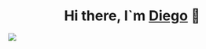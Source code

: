 <div align=center>
  <h1>Hi there, I`m <a href="https://www.linkedin.com/in/diego-mateos-60595922b/">Diego</a> 👋</h1>
</div>
<img src="https://cdn.leonardo.ai/users/cc570501-eb63-475e-b66e-aa2ca07ca276/generations/dd24fe92-6c6c-4fc5-8501-d5d25bb05ab7/Leonardo_Diffusion_XL_ultra_detailed_ilustration_of_Data_Scien_1.jpg](https://cdn.leonardo.ai/users/cc570501-eb63-475e-b66e-aa2ca07ca276/generations/a78982b8-95b3-4e0d-b91d-d5af707aecd1/Leonardo_Diffusion_XL_ultra_detailed_ilustration_of_Data_Scien_1.jpg">



<!--
**DiegooMg/DiegooMg** is a ✨ _special_ ✨ repository because its `README.md` (this file) appears on your GitHub profile.

Here are some ideas to get you started:

- 🔭 I’m currently working on ...
- 🌱 I’m currently learning ...
- 👯 I’m looking to collaborate on ...
- 🤔 I’m looking for help with ...
- 💬 Ask me about ...
- 📫 How to reach me: ...
- 😄 Pronouns: ...
- ⚡ Fun fact: ...
-->
